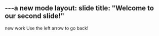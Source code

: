 ---a new mode
layout: slide
title: "Welcome to our second slide!"
---
new work
Use the left arrow to go back!
